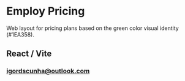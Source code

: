 # Employ Pricing

Web layout for pricing plans based on the green color visual identity (#1EA358).


## React / Vite


### igordscunha@outlook.com
